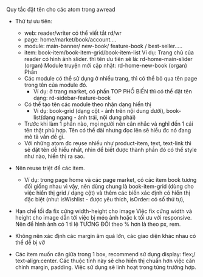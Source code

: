 Quy tắc đặt tên cho các atom trong awread

- Thứ tự ưu tiên:

  - web: reader/writer có thể viết tắt rd/wr
  - page: home/market/book/account....
  - module: main-banner/ new-book/ feature-book / best-seller.....
  - item: book-item/book-item-grid/book-item-list
    Ví dụ: Trang chủ của reader có hình ảnh slider. thì tên ưu tiên sẽ là: rd-home-main-slider (organ)
    Module truyện mới cập nhật: rd-home-new-book (organ)
    Phần
  - Các module có thể sử dụng ở nhiều trang, thì có thể bỏ qua tên page trong tên của module đó.
    - Ví dụ: ở trang market, có phần TOP PHỔ BIẾN thì có thể đặt tên dạng: rd-sidebar-feature-book
  - Có thể tạo tên các module theo nhận dạng hiển thị
    - Ví dụ: book-grid (dạng cột - ảnh trên nội dung dưới), book-list(dạng ngang - ảnh trái, nội dung phải)
  - Trước khi làm 1 phần nào, mọi người nên cân nhắc và nghĩ đến 1 cái tên thật phù hợp. Tên có thể dài nhưng đọc lên sẽ hiểu đc nó đang mô tả vấn đề gì.
  - Với những atom đc reuse nhiều như product-item, text, text-link thì sẽ đặt tên dễ hiểu nhất, nhìn để biết được thành phần đó có thể style như nào, hiển thị ra sao.

- Nên reuse triệt để các item.
  - Ví dụ: trong page home và các page market, có các item book tương đối giống nhau vì vậy, nên dùng chung là book-item-grid (dùng cho việc hiển thị grid / dạng cột) và thêm các biến xác định có hiển thị đặc biệt (như: isWishlist - được yêu thích, isOrder: có số thứ tự),
- Hạn chế tối đa fix cứng width-height cho image
  Việc fix cứng width và height cho image dẫn tới việc bị méo ảnh hoặc k tối ưu với responsive. Nên để hình ảnh có 1 tỉ lệ TƯƠNG ĐỐI theo % hơn là theo px, rem.
- Không nên xác định các margin âm quá lớn, các giao diện khác nhau có thể dễ bị vỡ
- Các item muốn căn giữa trong 1 box, recommend sử dụng display: flex;/ text-align:center. Các thuộc tính này sẽ cho hiển thị chuẩn hơn việc căn chỉnh margin, padding. Việc sử dụng sẽ linh hoạt trong từng trường hợp.

